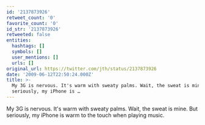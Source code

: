 ```yaml
---
id: '2137873926'
retweet_count: '0'
favorite_count: '0'
id_str: '2137873926'
retweeted: false
entities:
  hashtags: []
  symbols: []
  user_mentions: []
  urls: []
original_url: https://twitter.com/jth/status/2137873926
date: '2009-06-12T22:50:24.000Z'
title: >-
  My 3G is nervous. It's warm with sweaty palms. Wait, the sweat is mine. But
  seriously, my iPhone is …
---
```


My 3G is nervous. It's warm with sweaty palms. Wait, the sweat is mine. But seriously, my iPhone is warm to the touch when playing music.